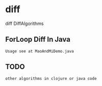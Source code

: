 # diff
diff DiffAlgorithms


## ForLoop Diff In Java 
    Usage see at MaoAndMiDemo.java

## TODO
    other algorithms in clojure or java code